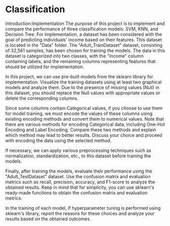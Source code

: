 # Classification
Introduction:Implementation
The purpose of this project is to implement and compare the performance of three classification models:
SVM, KNN, and Decision Tree.
For implementation, a dataset has been considered with the goal of predicting individuals' income based on their features.
This dataset is located in the "Data" folder. The "Adult_TrainDataset" dataset, consisting of 32,561 samples, has been chosen for training the models.
The data in this dataset is categorized into two classes, with the "Income" column containing labels,
and the remaining columns representing features that should be utilized for implementation.

In this project, we can use pre-built models from the sklearn library for implementation.
Visualize the training datasets using at least two graphical models and analyze them.
Due to the presence of missing values (Null) in this dataset, you should replace the Null values with appropriate values or delete the corresponding columns.

Since some columns contain Categorical values, if you choose to use them for model training,
we must encode the values of these columns using existing encoding methods and convert them to numerical values.
Note that there are various methods for encoding Categorical data, including One-Hot Encoding and Label Encoding.
Compare these two methods and explain which method may lead to better results. Discuss your choice and proceed with encoding the data using the selected method.

If necessary, we can apply various preprocessing techniques such as normalization, standardization, etc., to this dataset before training the models.

Finally, after training the models, evaluate their performance using the "Adult_TestDataset" dataset.
Use the confusion matrix and evaluation metrics such as recall, precision, accuracy, and F1-score to analyze the obtained results.
Keep in mind that for simplicity, you can use sklearn's ready-made functions to obtain the confusion matrix and evaluation metrics.

In the training of each model, if hyperparameter tuning is performed using sklearn's library,
report the reasons for these choices and analyze your results based on the obtained outcomes.
